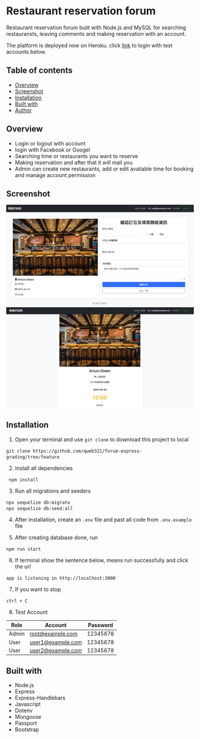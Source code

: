 # Restaurant reservation forum

Restaurant reservation forum bulit with Node.js and MySQL for searching restauransts, leaving comments and making reservation with an account.

The platform is deployed now on Heroku. click [link](https://stark-hamlet-62372.herokuapp.com/signin) to login with test accounts below.



## Table of contents

- [Overview](#Overview)
- [Screenshot](#Screenshot)
- [Installation](#Installation)
- [Built with](#built-with)
- [Author](#author)

## Overview
- Login or logout with account
- login with Facebook or Googel
- Searching time or restaurants you want to reserve
- Making reservation and after that it will mail you 
- Admin can create new restaurants, add or edit avaliable time for booking and manage account permission


## Screenshot

![Screenshot](reservation.png)
![Screenshot](finished.png)



## Installation

1. Open your terminal and use `git clone` to download this project to local

```
git clone https://github.com/qweb321/forum-express-grading/tree/feature
```
2. Install all dependencies
```
 npm install
 ```
3. Run all migrations and seeders
```
npx sequelize db:migrate
npx sequelize db:seed:all
```
4. After installation, create an `.env` file and past all code from `.env.example` file

5. After creating database done, run

```
npm run start
```

6. If terminal show the sentence below, means run successfully and click the url

```
app is listening in http://localhost:3000
```

7. If you want to stop

```
ctrl + C
```

8. Test Account

  Role | Account | Password
  --- | --- | ---
  Admin | root@example.com | 12345678
  User | user1@example.com | 12345678
  User | user2@example.com | 12345678

 
  ## Built with

- Node.js
- Express
- Express-Handlebars
- Javascript
- Dotenv
- Mongoose
- Passport
- Bootstrap
